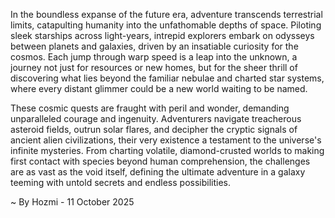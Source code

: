 
In the boundless expanse of the future era, adventure transcends terrestrial limits, catapulting humanity into the unfathomable depths of space. Piloting sleek starships across light-years, intrepid explorers embark on odysseys between planets and galaxies, driven by an insatiable curiosity for the cosmos. Each jump through warp speed is a leap into the unknown, a journey not just for resources or new homes, but for the sheer thrill of discovering what lies beyond the familiar nebulae and charted star systems, where every distant glimmer could be a new world waiting to be named.

These cosmic quests are fraught with peril and wonder, demanding unparalleled courage and ingenuity. Adventurers navigate treacherous asteroid fields, outrun solar flares, and decipher the cryptic signals of ancient alien civilizations, their very existence a testament to the universe's infinite mysteries. From charting volatile, diamond-crusted worlds to making first contact with species beyond human comprehension, the challenges are as vast as the void itself, defining the ultimate adventure in a galaxy teeming with untold secrets and endless possibilities.

~ By Hozmi - 11 October 2025
